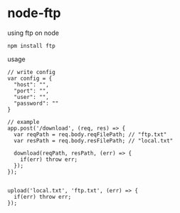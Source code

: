 # node-ftp
using ftp on node

    npm install ftp

usage

    // write config
    var config = {
      "host": "",
      "port": "",
      "user": "",
      "password": ""
    }

    // example
    app.post('/download', (req, res) => {
      var reqPath = req.body.reqFilePath; // "ftp.txt"
      var resPath = req.body.resFilePath; // "local.txt"
      
      download(reqPath, resPath, (err) => {
        if(err) throw err;
      });
    });
    
    
    upload('local.txt', 'ftp.txt', (err) => {
      if(err) throw err;
    });

